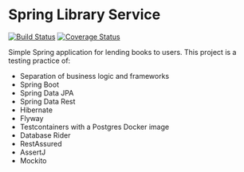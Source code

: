 Spring Library Service
======================
[![Build Status](https://travis-ci.org/bquintanajm/library-spring.svg?branch=master)](https://travis-ci.org/dodecaedro/library-spring)
[![Coverage Status](https://coveralls.io/repos/bquintanajm/library-spring/badge.svg)](https://coveralls.io/r/dodecaedro/library-spring)

Simple Spring application for lending books to users. This project is a testing practice of:
- Separation of business logic and frameworks
- Spring Boot
- Spring Data JPA
- Spring Data Rest
- Hibernate
- Flyway
- Testcontainers with a Postgres Docker image
- Database Rider
- RestAssured
- AssertJ
- Mockito
